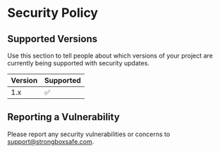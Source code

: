 # Security Policy

## Supported Versions

Use this section to tell people about which versions of your project are
currently being supported with security updates.

| Version | Supported          |
| ------- | ------------------ |
| 1.x     | :white_check_mark: |

## Reporting a Vulnerability

Please report any security vulnerabilities or concerns to support@strongboxsafe.com.
